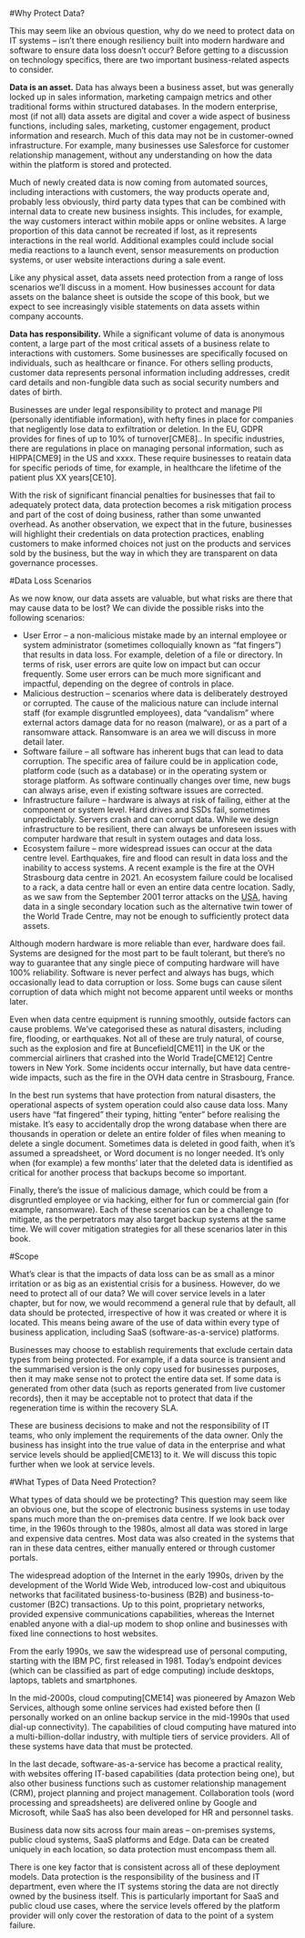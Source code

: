 #Why Protect Data?

This may seem like an obvious question, why do we need to protect data on IT systems – isn’t there enough resiliency built into modern hardware and software to ensure data loss doesn’t occur?  Before getting to a discussion on technology specifics, there are two important business-related aspects to consider.  

**Data is an asset.**  Data has always been a business asset, but was generally locked up in sales information, marketing campaign metrics and other traditional forms within structured databases.  In the modern enterprise, most (if not all) data assets are digital and cover a wide aspect of business functions, including sales, marketing, customer engagement, product information and research.  Much of this data may not be in customer-owned infrastructure.  For example, many businesses use Salesforce for customer relationship management, without any understanding on how the data within the platform is stored and protected.

Much of newly created data is now coming from automated sources, including interactions with customers, the way products operate and, probably less obviously, third party data types that can be combined with internal data to create new business insights.  This includes, for example, the way customers interact within mobile apps or online websites.  A large proportion of this data cannot be recreated if lost, as it represents interactions in the real world.  Additional examples could include social media reactions to a launch event, sensor measurements on production systems, or user website interactions during a sale event.

Like any physical asset, data assets need protection from a range of loss scenarios we’ll discuss in a moment.  How businesses account for data assets on the balance sheet is outside the scope of this book, but we expect to see increasingly visible statements on data assets within company accounts.

**Data has responsibility.**  While a significant volume of data is anonymous content, a large part of the most critical assets of a business relate to interactions with customers.  Some businesses are specifically focused on individuals, such as healthcare or finance.  For others selling products, customer data represents personal information including addresses, credit card details and non-fungible data such as social security numbers and dates of birth.  

Businesses are under legal responsibility to protect and manage PII (personally identifiable information), with hefty fines in place for companies that negligently lose data to exfiltration or deletion.  In the EU, GDPR provides for fines of up to 10% of turnover[CME8]..  In specific industries, there are regulations in place on managing personal information, such as HIPPA[CME9] in the US and xxxx.  These require businesses to reatain data for specific periods of time, for example, in healthcare the lifetime of the patient plus XX years[CE10].

With the risk of significant financial penalties for businesses that fail to adequately protect data, data protection becomes a risk mitigation process and part of the cost of doing business, rather than some unwanted overhead.  As another observation, we expect that in the future, businesses will highlight their credentials on data protection practices, enabling customers to make informed choices not just on the products and services sold by the business, but the way in which they are transparent on data governance processes.

#Data Loss Scenarios

As we now know, our data assets are valuable, but what risks are there that may cause data to be lost?  We can divide the possible risks into the following scenarios:

* User Error – a non-malicious mistake made by an internal employee or system administrator (sometimes colloquially known as “fat fingers”) that results in data loss.  For example, deletion of a file or directory.  In terms of risk, user errors are quite low on impact but can occur frequently.  Some user errors can be much more significant and impactful, depending on the degree of controls in place.
* Malicious destruction – scenarios where data is deliberately destroyed or corrupted.  The cause of the malicious nature can include internal staff (for example disgruntled employees), data “vandalism” where external actors damage data for no reason (malware), or as a part of a ransomware attack.  Ransomware is an area we will discuss in more detail later.
* Software failure – all software has inherent bugs that can lead to data corruption.  The specific area of failure could be in application code, platform code (such as a database) or in the operating system or storage platform.  As software continually changes over time, new bugs can always arise, even if existing software issues are corrected. 
* Infrastructure failure – hardware is always at risk of failing, either at the component or system level.  Hard drives and SSDs fail, sometimes unpredictably.  Servers crash and can corrupt data.  While we design infrastructure to be resilient, there can always be unforeseen issues with computer hardware that result in system outages and data loss.
* Ecosystem failure – more widespread issues can occur at the data centre level.  Earthquakes, fire and flood can result in data loss and the inability to access systems.  A recent example is the fire at the OVH Strasbourg data centre in 2021.  An ecosystem failure could be localised to a rack, a data centre hall or even an entire data centre location.  Sadly, as we saw from the September 2001 terror attacks on the [USA](https://en.wikipedia.org/wiki/September_11_attacks), having data in a single secondary location such as the alternative twin tower of the World Trade Centre, may not be enough to sufficiently protect data assets.  

Although modern hardware is more reliable than ever, hardware does fail.  Systems are designed for the most part to be fault tolerant, but there’s no way to guarantee that any single piece of computing hardware will have 100% reliability.  Software is never perfect and always has bugs, which occasionally lead to data corruption or loss.  Some bugs can cause silent corruption of data which might not become apparent until weeks or months later.

Even when data centre equipment is running smoothly, outside factors can cause problems.  We’ve categorised these as natural disasters, including fire, flooding, or earthquakes.  Not all of these are truly natural, of course, such as the explosion and fire at Buncefield[CME11] in the UK or the commercial airliners that crashed into the World Trade[CME12] Centre towers in New York.  Some incidents occur internally, but have data centre-wide impacts, such as the fire in the OVH data centre in Strasbourg, France.

In the best run systems that have protection from natural disasters, the operational aspects of system operation could also cause data loss.  Many users have “fat fingered” their typing, hitting “enter” before realising the mistake.  It’s easy to accidentally drop the wrong database when there are thousands in operation or delete an entire folder of files when meaning to delete a single document.  Sometimes data is deleted in good faith, when it’s assumed a spreadsheet, or Word document is no longer needed.  It’s only when (for example) a few months’ later that the deleted data is identified as critical for another process that backups become so important.

Finally, there’s the issue of malicious damage, which could be from a disgruntled employee or via hacking, either for fun or commercial gain (for example, ransomware).  Each of these scenarios can be a challenge to mitigate, as the perpetrators may also target backup systems at the same time.  We will cover mitigation strategies for all these scenarios later in this book.

#Scope

What’s clear is that the impacts of data loss can be as small as a minor irritation or as big as an existential crisis for a business.  However, do we need to protect all of our data?  We will cover service levels in a later chapter, but for now, we would recommend a general rule that by default, all data should be protected, irrespective of how it was created or where it is located.  This means being aware of the use of data within every type of business application, including SaaS (software-as-a-service) platforms.

Businesses may choose to establish requirements that exclude certain data types from being protected.  For example, if a data source is transient and the summarised version is the only copy used for businesses purposes, then it may make sense not to protect the entire data set.  If some data is generated from other data (such as reports generated from live customer records), then it may be acceptable not to protect that data if the regeneration time is within the recovery SLA.  

These are business decisions to make and not the responsibility of IT teams, who only implement the requirements of the data owner.  Only the business has insight into the true value of data in the enterprise and what service levels should be applied[CME13] to it.  We will discuss this topic further when we look at service levels.

#What Types of Data Need Protection?

What types of data should we be protecting?  This question may seem like an obvious one, but the scope of electronic business systems in use today spans much more than the on-premises data centre.  If we look back over time, in the 1960s through to the 1980s, almost all data was stored in large and expensive data centres.  Most data was also created in the systems that ran in these data centres, either manually entered or through customer portals.

The widespread adoption of the Internet in the early 1990s, driven by the development of the World Wide Web, introduced low-cost and ubiquitous networks that facilitated business-to-business (B2B) and business-to-customer (B2C) transactions.  Up to this point, proprietary networks, provided expensive communications capabilities, whereas the Internet enabled anyone with a dial-up modem to shop online and businesses with fixed line connections to host websites.

From the early 1990s, we saw the widespread use of personal computing, starting with the IBM PC, first released in 1981.  Today’s endpoint devices (which can be classified as part of edge computing) include desktops, laptops, tablets and smartphones. 

In the mid-2000s, cloud computing[CME14] was pioneered by Amazon Web Services, although some online services had existed before then (I personally worked on an online backup service in the mid-1990s that used dial-up connectivity).  The capabilities of cloud computing have matured into a multi-billion-dollar industry, with multiple tiers of service providers.  All of these systems have data that must be protected.    

In the last decade, software-as-a-service has become a practical reality, with websites offering IT-based capabilities (data protection being one), but also other business functions such as customer relationship management (CRM), project planning and project management.  Collaboration tools (word processing and spreadsheets) are delivered online by Google and Microsoft, while SaaS has also been developed for HR and personnel tasks.

Business data now sits across four main areas – on-premises systems, public cloud systems, SaaS platforms and Edge.  Data can be created uniquely in each location, so data protection must encompass them all.  

There is one key factor that is consistent across all of these deployment models.  Data protection is the responsibility of the business and IT department, even where the IT systems storing the data are not directly owned by the business itself.  This is particularly important for SaaS and public cloud use cases, where the service levels offered by the platform provider will only cover the restoration of data to the point of a system failure.

